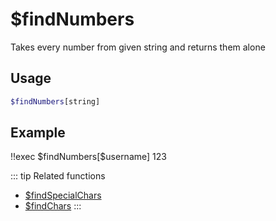 # $findNumbers

Takes every number from given string and returns them alone

## Usage

```bash
$findNumbers[string]
```

## Example

<discord-messages>
	<discord-message :bot="false" role-color="#ffcc9a" author="1Me2mber3">
		!!exec $findNumbers[$username]
	</discord-message>
	<discord-message :bot="true" role-color="#0099ff" author="Custom Command" avatar="https://media.discordapp.net/avatars/725721249652670555/781224f90c3b841ba5b40678e032f74a.webp">
		123
	</discord-message>
</discord-messages>

::: tip Related functions
- [$findSpecialChars](../Text/findSpecialChars.md)
- [$findChars](../Text/findChars.md)
:::

